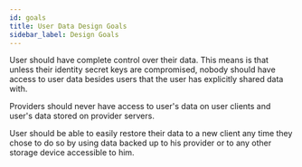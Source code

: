 ```yaml
---
id: goals
title: User Data Design Goals
sidebar_label: Design Goals
---
```


User should have complete control over their data. This means is that unless their identity secret keys are compromised, nobody should have access to user data besides users that the user has explicitly shared data with.

Providers should never have access to user's data on user clients and  user's data stored on provider servers.

User should be able to easily restore their data to a new client any time they chose to do so by using data backed up to his provider or to any other storage device accessible to him.
